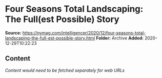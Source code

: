 # Four Seasons Total Landscaping: The Full(est Possible) Story

**Source:** https://nymag.com/intelligencer/2020/12/four-seasons-total-landscaping-the-full-est-possible-story.html
**Folder:** Archive
**Added:** 2020-12-29T10:22:23




## Content
*Content would need to be fetched separately for web URLs*
